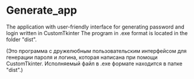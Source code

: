 # Generate_app
The application with user-friendly interface for generating password and login written in CustomTkinter
The program in .exe format is located in the folder "dist".

(Это программа с дружелюбным пользовательским интерфейсом для генерации пароля и логина, которая написана при помощи CustomTkinter.
Исполняемый файл в .exe формате находится в папке "dist".)
